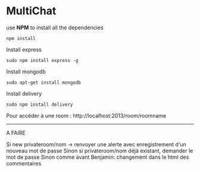 # MultiChat
use **NPM** to install all the dependencies
```
npm install
```

Install express
```
sudo npm install express -g
```

Install mongodb
```
sudo apt-get install mongodb
```
Install delivery
```
sudo npm install delivery
```
Pour accéder à une room : 
http://localhost:2013/room/roomname

------------------------------
A FAIRE

Si new privateroom/nom -> renvoyer une alerte avec enregistrement d'un nouveau mot de passe
Sinon si privateroom/nom déjà existant, demander le mot de passe
Sinon comme avant
Benjamin: changement dans le html des commentaires
